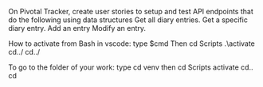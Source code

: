 On Pivotal Tracker, create user stories to setup and test API endpoints that do the following using data structures
Get all diary entries.
Get a specific diary entry.
Add an entry
Modify an entry.

How to activate from Bash in vscode:
type $cmd
Then cd Scripts
    .\activate
    cd../
    cd../

  To go to the folder of your work:
  type cd venv
  then cd Scripts
       activate
       cd..
       cd